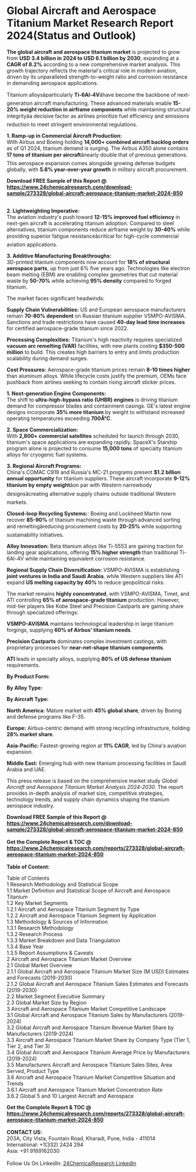 <h1>Global Aircraft and Aerospace Titanium Market Research Report 2024(Status and Outlook)</h1><p><strong>The global aircraft and aerospace titanium market</strong> is projected to grow from <strong>USD 3.4 billion in 2024 to USD 6.1 billion by 2030</strong>, expanding at a <strong>CAGR of 8.2%</strong> according to a new comprehensive market analysis. This growth trajectory reflects the material's critical role in modern aviation, driven by its unparalleled strength-to-weight ratio and corrosion resistance in demanding aerospace applications.</p><p>Titanium alloysâparticularly <strong>Ti-6Al-4V</strong>âhave become the backbone of next-generation aircraft manufacturing. These advanced materials enable <strong>15-20% weight reduction in airframe components</strong> while maintaining structural integrityâa decisive factor as airlines prioritize fuel efficiency and emissions reduction to meet stringent environmental regulations.</p><p><strong>1. Ramp-up in Commercial Aircraft Production:</strong><br>
With Airbus and Boeing holding <strong>14,000+ combined aircraft backlog orders</strong> as of Q1 2024, titanium demand is surging. The Airbus A350 alone contains <strong>17 tons of titanium per aircraft</strong>ânearly double that of previous generations. This aerospace expansion comes alongside growing defense budgets globally, with <strong>5.8% year-over-year growth</strong> in military aircraft procurement.</p><div><b>Download FREE Sample of this Report @ 
            <a href="https://www.24chemicalresearch.com/download-sample/273328/global-aircraft-aerospace-titanium-market-2024-850">
            https://www.24chemicalresearch.com/download-sample/273328/global-aircraft-aerospace-titanium-market-2024-850</a></b></div><br><p><strong>2. Lightweighting Imperative:</strong><br>
The aviation industry's push toward <strong>12-15% improved fuel efficiency</strong> in next-gen aircraft is accelerating titanium adoption. Compared to steel alternatives, titanium components reduce airframe weight by <strong>30-40%</strong> while providing superior fatigue resistanceâcritical for high-cycle commercial aviation applications.</p><p><strong>3. Additive Manufacturing Breakthroughs:</strong><br>
3D-printed titanium components now account for <strong>18% of structural aerospace parts</strong>, up from just 6% five years ago. Technologies like electron beam melting (EBM) are enabling complex geometries that cut material waste by <strong>50-70%</strong> while achieving <strong>95% density</strong> compared to forged titanium.</p><p>The market faces significant headwinds:</p><p><strong>Supply Chain Vulnerabilities:</strong> US and European aerospace manufacturers remain <strong>70-80% dependent</strong> on Russian titanium supplier VSMPO-AVISMA. Sanctions and trade restrictions have caused <strong>40-day lead time increases</strong> for certified aerospace-grade titanium since 2022.</p><p><strong>Processing Complexities:</strong> Titanium's high reactivity requires specialized <strong>vacuum arc remelting (VAR)</strong> facilities, with new plants costing <strong>$350-500 million</strong> to build. This creates high barriers to entry and limits production scalability during demand surges.</p><p><strong>Cost Pressures:</strong> Aerospace-grade titanium prices remain <strong>8-10 times higher</strong> than aluminum alloys. While lifecycle costs justify the premium, OEMs face pushback from airlines seeking to contain rising aircraft sticker prices.</p><p><strong>1. Next-generation Engine Components:</strong><br>
The shift to <strong>ultra-high-bypass ratio (UHBR) engines</strong> is driving titanium demand for compressor blades and containment casings. GE's latest engine designs incorporate <strong>35% more titanium</strong> by weight to withstand increased operating temperatures exceeding <strong>700Â°C</strong>.</p><p><strong>2. Space Commercialization:</strong><br>
With <strong>2,800+ commercial satellites</strong> scheduled for launch through 2030, titanium's space applications are expanding rapidly. SpaceX's Starship program alone is projected to consume <strong>15,000 tons</strong> of specialty titanium alloys for cryogenic fuel systems.</p><p><strong>3. Regional Aircraft Programs:</strong><br>
China's COMAC C919 and Russia's MC-21 programs present <strong>$1.2 billion annual opportunity</strong> for titanium suppliers. These aircraft incorporate <strong>9-12% titanium by empty weight</strong>âon par with Western narrowbody designsâcreating alternative supply chains outside traditional Western markets.</p><p><strong>Closed-loop Recycling Systems:</strong>: Boeing and Lockheed Martin now recover <strong>85-90%</strong> of titanium machining waste through advanced sorting and remeltingâreducing procurement costs by <strong>20-25%</strong> while supporting sustainability initiatives.</p><p><strong>Alloy Innovation:</strong> Beta titanium alloys like Ti-5553 are gaining traction for landing gear applications, offering <strong>15% higher strength</strong> than traditional Ti-6Al-4V while maintaining equivalent corrosion resistance.</p><p><strong>Regional Supply Chain Diversification:</strong> VSMPO-AVISMA is establishing <strong>joint ventures in India and Saudi Arabia</strong>, while Western suppliers like ATI expand <strong>US melting capacity by 40%</strong> to reduce geopolitical risks.</p><p>The market remains <strong>highly concentrated</strong>, with VSMPO-AVISMA, Timet, and ATI controlling <strong>65% of aerospace-grade titanium</strong> production. However, mid-tier players like Kobe Steel and Precision Castparts are gaining share through specialized offerings:</p><p><strong>VSMPO-AVISMA</strong> maintains technological leadership in large titanium forgings, supplying <strong>60% of Airbus' titanium needs</strong>.</p><p><strong>Precision Castparts</strong> dominates complex investment castings, with proprietary processes for <strong>near-net-shape titanium components</strong>.</p><p><strong>ATI</strong> leads in specialty alloys, supplying <strong>80% of US defense titanium</strong> requirements.</p><p><strong>By Product Form:</strong></p><p><strong>By Alloy Type:</strong></p><p><strong>By Aircraft Type:</strong></p><p><strong>North America:</strong> Mature market with <strong>45% global share</strong>, driven by Boeing and defense programs like F-35.</p><p><strong>Europe:</strong> Airbus-centric demand with strong recycling infrastructure, holding <strong>28% market share</strong>.</p><p><strong>Asia-Pacific:</strong> Fastest-growing region at <strong>11% CAGR</strong>, led by China's aviation expansion.</p><p><strong>Middle East:</strong> Emerging hub with new titanium processing facilities in Saudi Arabia and UAE.</p><p>This press release is based on the comprehensive market study <em>Global Aircraft and Aerospace Titanium Market Analysis 2024-2030</em>. The report provides in-depth analysis of market size, competitive strategies, technology trends, and supply chain dynamics shaping the titanium aerospace industry.</p><div><b>Download FREE Sample of this Report @ 
            <a href="https://www.24chemicalresearch.com/download-sample/273328/global-aircraft-aerospace-titanium-market-2024-850">
            https://www.24chemicalresearch.com/download-sample/273328/global-aircraft-aerospace-titanium-market-2024-850</a></b></div><br><div><b>Get the Complete Report & TOC @ 
            <a href="https://www.24chemicalresearch.com/reports/273328/global-aircraft-aerospace-titanium-market-2024-850">
            https://www.24chemicalresearch.com/reports/273328/global-aircraft-aerospace-titanium-market-2024-850</a></b></div><br>
            <b>Table of Content:</b><p>Table of Contents<br />
1 Research Methodology and Statistical Scope<br />
1.1 Market Definition and Statistical Scope of Aircraft and Aerospace Titanium<br />
1.2 Key Market Segments<br />
1.2.1 Aircraft and Aerospace Titanium Segment by Type<br />
1.2.2 Aircraft and Aerospace Titanium Segment by Application<br />
1.3 Methodology & Sources of Information<br />
1.3.1 Research Methodology<br />
1.3.2 Research Process<br />
1.3.3 Market Breakdown and Data Triangulation<br />
1.3.4 Base Year<br />
1.3.5 Report Assumptions & Caveats<br />
2 Aircraft and Aerospace Titanium Market Overview<br />
2.1 Global Market Overview<br />
2.1.1 Global Aircraft and Aerospace Titanium Market Size (M USD) Estimates and Forecasts (2019-2030)<br />
2.1.2 Global Aircraft and Aerospace Titanium Sales Estimates and Forecasts (2019-2030)<br />
2.2 Market Segment Executive Summary<br />
2.3 Global Market Size by Region<br />
3 Aircraft and Aerospace Titanium Market Competitive Landscape<br />
3.1 Global Aircraft and Aerospace Titanium Sales by Manufacturers (2019-2024)<br />
3.2 Global Aircraft and Aerospace Titanium Revenue Market Share by Manufacturers (2019-2024)<br />
3.3 Aircraft and Aerospace Titanium Market Share by Company Type (Tier 1, Tier 2, and Tier 3)<br />
3.4 Global Aircraft and Aerospace Titanium Average Price by Manufacturers (2019-2024)<br />
3.5 Manufacturers Aircraft and Aerospace Titanium Sales Sites, Area Served, Product Type<br />
3.6 Aircraft and Aerospace Titanium Market Competitive Situation and Trends<br />
3.6.1 Aircraft and Aerospace Titanium Market Concentration Rate<br />
3.6.2 Global 5 and 10 Largest Aircraft and Aerospace </p><div><b>Get the Complete Report & TOC @ 
            <a href="https://www.24chemicalresearch.com/reports/273328/global-aircraft-aerospace-titanium-market-2024-850">
            https://www.24chemicalresearch.com/reports/273328/global-aircraft-aerospace-titanium-market-2024-850</a></b></div><br><b>CONTACT US:</b><br>
            203A, City Vista, Fountain Road, Kharadi, Pune, India - 411014<br>
            International: +1(332) 2424 294<br>
            Asia: +91 9169162030 <br><br>
            Follow Us On LinkedIn: <a href="https://www.linkedin.com/company/24chemicalresearch/">24ChemicalResearch LinkedIn</a>